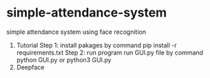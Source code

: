 # simple-attendance-system
simple attendance system using face recognition

1. Tutorial
   Step 1: install pakages by command
   pip install -r requirements.txt
   Step 2: run program
   run GUI.py file by command 
   python GUI.py
   or
   python3 GUI.py
2. Deepface
